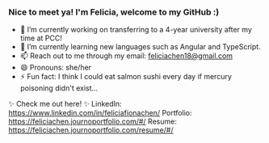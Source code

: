 ### Nice to meet ya! I'm Felicia, welcome to my GitHub :)

- 🔭 I’m currently working on transferring to a 4-year university after my time at PCC!
- 🌱 I’m currently learning new languages such as Angular and TypeScript.
- 📫 Reach out to me through my email: feliciachen18@gmail.com
- 😄 Pronouns: she/her
- ⚡ Fun fact: I think I could eat salmon sushi every day if mercury poisoning didn't exist...

✨ Check me out here! ✨
LinkedIn: https://www.linkedin.com/in/feliciafionachen/
Portfolio: https://feliciachen.journoportfolio.com/#/
Resume: https://feliciachen.journoportfolio.com/resume/#/
